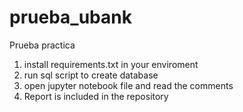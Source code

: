 # prueba_ubank
Prueba practica

1. install requirements.txt in your enviroment
2. run sql script to create database
3. open jupyter notebook file and read the comments
4. Report is included in the repository
